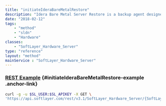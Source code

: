 ```yaml
---
title: "initiateIderaBareMetalRestore"
description: "Idera Bare Metal Server Restore is a backup agent designed specifically for making full system restores made with Idera Server Backup. "
date: "2018-02-12"
tags:
    - "method"
    - "sldn"
    - "Hardware"
classes:
    - "SoftLayer_Hardware_Server"
type: "reference"
layout: "method"
mainService : "SoftLayer_Hardware_Server"
---
```


### [REST Example](#initiateIderaBareMetalRestore-example) <a href="/article/rest/"><i class="fas fa-question"></i></a> {#initiateIderaBareMetalRestore-example .anchor-link} 
```bash
curl -g -u $SL_USER:$SL_APIKEY -X GET \
'https://api.softlayer.com/rest/v3.1/SoftLayer_Hardware_Server/{SoftLayer_Hardware_ServerID}/initiateIderaBareMetalRestore'
```
